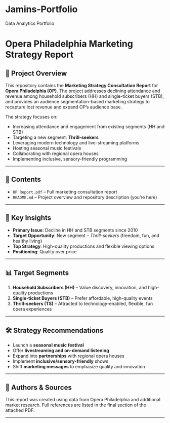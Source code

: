 # Jamins-Portfolio
Data Analytics Portfolio
# Opera Philadelphia Marketing Strategy Report

## 📘 Project Overview

This repository contains the **Marketing Strategy Consultation Report** for **Opera Philadelphia (OP)**. The project addresses declining attendance and revenue among household subscribers (HH) and single-ticket buyers (STB), and provides an audience segmentation-based marketing strategy to recapture lost revenue and expand OP’s audience base.

The strategy focuses on:

- Increasing attendance and engagement from existing segments (HH and STB)
- Targeting a new segment: **Thrill-seekers**
- Leveraging modern technology and live-streaming platforms
- Hosting seasonal music festivals
- Collaborating with regional opera houses
- Implementing inclusive, sensory-friendly programming

---

## 📂 Contents

- `OP Report.pdf` – Full marketing consultation report
- `README.md` – Project overview and repository description (you’re here)


---

## 🧠 Key Insights

- **Primary Issue**: Decline in HH and STB segments since 2010
- **Target Opportunity**: New segment – *Thrill-seekers* (freedom, fun, and healthy living)
- **Top Strategy**: High-quality productions and flexible viewing options
- **Positioning**: Quality over price

---

## 📊 Target Segments

1. **Household Subscribers (HH)** – Value discovery, innovation, and high-quality productions
2. **Single-ticket Buyers (STB)** – Prefer affordable, high-quality events
3. **Thrill-seekers (TS)** – Attracted to technology-enabled, flexible, fun opera experiences

---

## 🛠️ Strategy Recommendations

- Launch a **seasonal music festival**
- Offer **livestreaming and on-demand listening**
- Expand into **partnerships** with regional opera houses
- Implement **inclusive/sensory-friendly** shows
- Shift **marketing messages** to emphasize quality and innovation

---

## 📝 Authors & Sources

This report was created using data from Opera Philadelphia and additional market research. Full references are listed in the final section of the attached PDF.

---


